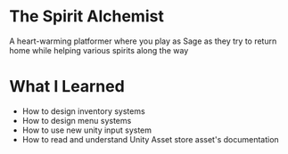 # The Spirit Alchemist
A heart-warming platformer where you play as Sage as they try to return home while helping various spirits along the way

What I Learned
===============
- How to design inventory systems
- How to design menu systems
- How to use new unity input system
- How to read and understand Unity Asset store asset's documentation
